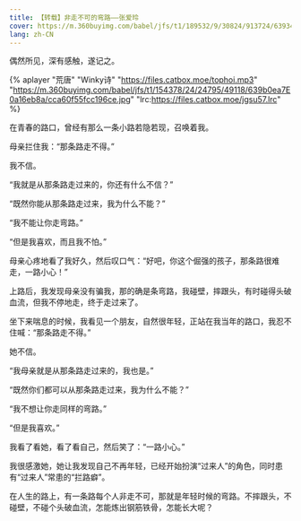 ```yaml
---
title: 【转载】非走不可的弯路——张爱玲
cover: https://m.360buyimg.com/babel/jfs/t1/189532/9/30824/913724/63934210Ec03bd82e/def573429da349a0.png
lang: zh-CN
---
```


 偶然所见，深有感触，遂记之。

<!--more-->

{% aplayer "荒唐" "Winky诗" "https://files.catbox.moe/tophoi.mp3" "https://m.360buyimg.com/babel/jfs/t1/154378/24/24795/49118/639b0ea7E0a16eb8a/cca60f55fcc196ce.jpg" "lrc:https://files.catbox.moe/jgsu57.lrc" %}

在青春的路口，曾经有那么一条小路若隐若现，召唤着我。

母亲拦住我：“那条路走不得。”

我不信。

“我就是从那条路走过来的，你还有什么不信？”

“既然你能从那条路走过来，我为什么不能？”

“我不能让你走弯路。”

“但是我喜欢，而且我不怕。”

母亲心疼地看了我好久，然后叹口气：“好吧，你这个倔强的孩子，那条路很难走，一路小心！”

上路后，我发现母亲没有骗我，那的确是条弯路，我碰壁，摔跟头，有时碰得头破血流，但我不停地走，终于走过来了。

坐下来喘息的时候，我看见一个朋友，自然很年轻，正站在我当年的路口，我忍不住喊：“那条路走不得。”

她不信。

“我母亲就是从那条路走过来的，我也是。”

“既然你们都可以从那条路走过来，我为什么不能？”

“我不想让你走同样的弯路。”

“但是我喜欢。”

我看了看她，看了看自己，然后笑了：“一路小心。”

我很感激她，她让我发现自己不再年轻，已经开始扮演“过来人”的角色，同时患有“过来人”常患的“拦路癖”。

在人生的路上，有一条路每个人非走不可，那就是年轻时候的弯路。不摔跟头，不碰壁，不碰个头破血流，怎能炼出钢筋铁骨，怎能长大呢？
